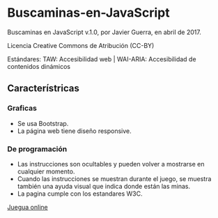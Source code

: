 # Buscaminas-en-JavaScript

Buscaminas en JavaScript v.1.0, por Javier Guerra, en abril de 2017.

Licencia Creative Commons de Atribución (CC-BY)

Estándares: TAW: Accesibilidad web | WAI-ARIA: Accesibilidad de contenidos dinámicos

## Característricas

### Graficas

* Se usa Bootstrap.
* La página web tiene diseño responsive.

### De programación

* Las instrucciones son ocultables y pueden volver a mostrarse en cualquier momento.
* Cuando las instrucciones se muestran durante el juego, se muestra también una ayuda visual que indica donde están las minas.
* La pagina cumple con los estandares W3C.

[Juegua online](https://javguerra.github.io/Buscaminas-en-JavaScript/index.html)
